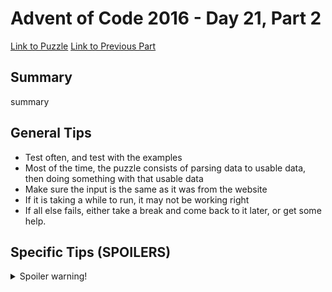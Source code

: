 # Advent of Code 2016 - Day 21, Part 2

[Link to Puzzle](https://adventofcode.com/2016/day/21#part2)
[Link to Previous Part](https://github.com/CodingAP/unofficial-aoc-syllabus/blob/main/years/2016/day21/part1.md)

## Summary
summary

## General Tips
- Test often, and test with the examples
- Most of the time, the puzzle consists of parsing data to usable data, then doing something with that usable data
- Make sure the input is the same as it was from the website
- If it is taking a while to run, it may not be working right
- If all else fails, either take a break and come back to it later, or get some help.

## Specific Tips (SPOILERS)
<details> <summary>Spoiler warning!</summary>

specific tips

</details>